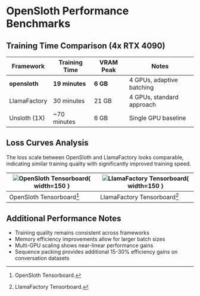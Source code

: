 # OpenSloth Performance Benchmarks

## Training Time Comparison (4x RTX 4090)

| Framework    | Training Time | VRAM Peak | Notes |
| ------------ | ------------- | --------- | ----- |
| **opensloth** | **19 minutes** | **6 GB** | 4 GPUs, adaptive batching |
| LlamaFactory | 30 minutes | 21 GB | 4 GPUs, standard approach |
| Unsloth (1X) | ~70 minutes | 6 GB | Single GPU baseline |

## Loss Curves Analysis

The loss scale between OpenSloth and LlamaFactory looks comparable, indicating similar training quality with significantly improved training speed.

| ![OpenSloth Tensorboard](../images/opensloth-tb.png){ width=150 } | ![LlamaFactory Tensorboard](../images/llama-factory-tb.png){ width=150 } |
| ------------------------------------------------------------------ | --------------------------------------------------------------------- |
| OpenSloth Tensorboard[^1]                                        | LlamaFactory Tensorboard[^2]                                          |

[^1]: OpenSloth Tensorboard.
[^2]: LlamaFactory Tensorboard.

## Additional Performance Notes

- Training quality remains consistent across frameworks
- Memory efficiency improvements allow for larger batch sizes
- Multi-GPU scaling shows near-linear performance gains
- Sequence packing provides additional 15-30% efficiency gains on conversation datasets
